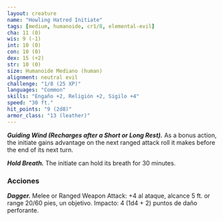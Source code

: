 ```yaml
---
layout: creature
name: "Howling Hatred Initiate"
tags: [medium, humanoide, cr1/8, elemental-evil]
cha: 11 (0)
wis: 9 (-1)
int: 10 (0)
con: 10 (0)
dex: 15 (+2)
str: 10 (0)
size: Humanoide Mediano (human)
alignment: neutral evil
challenge: "1/8 (25 XP)"
languages: "Common"
skills: "Engaño +2, Religión +2, Sigilo +4"
speed: "30 ft."
hit_points: "9 (2d8)"
armor_class: "13 (leather)"
---
```


***Guiding Wind (Recharges after a Short or Long Rest).*** As a bonus action, the initiate gains advantage on the next ranged attack roll it makes before the end of its next turn.

***Hold Breath.*** The initiate can hold its breath for 30 minutes.

### Acciones

***Dagger.*** Melee or Ranged Weapon Attack: +4 al ataque, alcance 5 ft. or range 20/60 pies, un objetivo. Impacto: 4 (1d4 + 2) puntos de daño perforante.